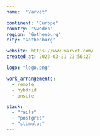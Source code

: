 ```yaml
---
name:  "Varvet"

continent: "Europe"
country: "Sweden"
region: "Gothenburg"
city: "Gothenburg"

website: https://www.varvet.com/
created_at: 2023-03-21 22:56:27

logo: "logo.png"

work_arrangements:
  - remote
  - hybdrid
  - onsite

stack:
  - "rails"
  - "postgres"
  - "stimulus"
---
```

